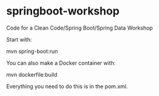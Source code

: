 # springboot-workshop
Code for a Clean Code/Spring Boot/Spring Data Workshop

Start with:

mvn spring-boot:run

You can also make a Docker container with:

mvn dockerfile:build

Everything you need to do this is in the pom.xml.

